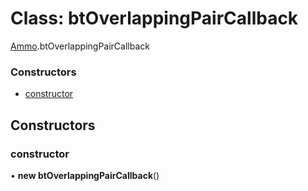 # Class: btOverlappingPairCallback

[Ammo](../modules/Ammo.md).btOverlappingPairCallback

### Constructors

- [constructor](Ammo.btOverlappingPairCallback.md#constructor)

## Constructors

### constructor

• **new btOverlappingPairCallback**()

